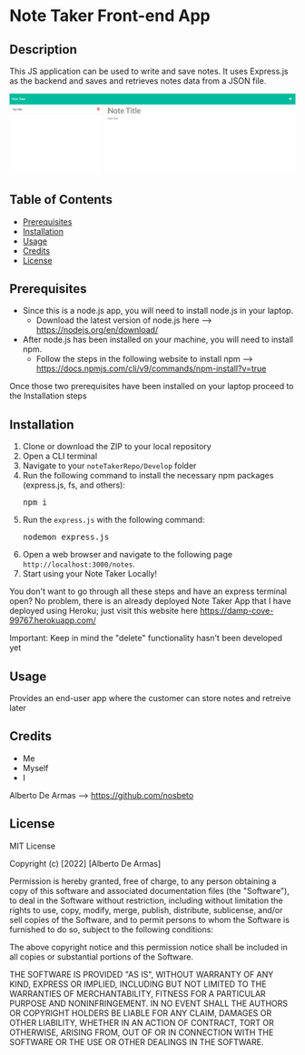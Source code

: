 # Note Taker Front-end App

## Description
This JS application can be used to write and save notes. It uses Express.js as the backend and saves and retrieves notes data from a JSON file.

![Screenshot](./assets/images/screenshot1.png)


## Table of Contents
- [Prerequisites](#prerequisites)
- [Installation](#installation)
- [Usage](#usage)
- [Credits](#credits)
- [License](#license)

## Prerequisites
* Since this is a node.js app, you will need to install node.js in your laptop.  
    * Download the latest version of node.js here --> https://nodejs.org/en/download/  
* After node.js has been installed on your machine, you will need to install npm.  
    * Follow the steps in the following website to install npm --> https://docs.npmjs.com/cli/v9/commands/npm-install?v=true  

Once those two prerequisites have been installed on your laptop proceed to the Installation steps

## Installation
1) Clone or download the ZIP to your local repository
2) Open a CLI terminal
3) Navigate to your <code>noteTakerRepo/Develop</code> folder 
4) Run the following command to install the necessary npm packages (express.js, fs, and others):
    <pre>npm i</pre>
4) Run the <code>express.js</code> with the following command:
    <pre>nodemon express.js</pre>
5) Open a web browser and navigate to the following page
<code>http://localhost:3000/notes</code>. 
6) Start using your Note Taker Locally!

You don't want to go through all these steps and have an express terminal open? No problem, there is an already deployed Note Taker App that I have deployed using Heroku; just visit this website here 
https://damp-cove-99767.herokuapp.com/

Important: Keep in mind the "delete" functionality hasn't been developed yet

## Usage 
Provides an end-user app where the customer can store notes and retreive later

## Credits
* Me
* Myself
* I

Alberto De Armas --> https://github.com/nosbeto

## License

MIT License

Copyright (c) [2022] [Alberto De Armas]

Permission is hereby granted, free of charge, to any person obtaining a copy
of this software and associated documentation files (the "Software"), to deal
in the Software without restriction, including without limitation the rights
to use, copy, modify, merge, publish, distribute, sublicense, and/or sell
copies of the Software, and to permit persons to whom the Software is
furnished to do so, subject to the following conditions:

The above copyright notice and this permission notice shall be included in all
copies or substantial portions of the Software.

THE SOFTWARE IS PROVIDED "AS IS", WITHOUT WARRANTY OF ANY KIND, EXPRESS OR
IMPLIED, INCLUDING BUT NOT LIMITED TO THE WARRANTIES OF MERCHANTABILITY,
FITNESS FOR A PARTICULAR PURPOSE AND NONINFRINGEMENT. IN NO EVENT SHALL THE
AUTHORS OR COPYRIGHT HOLDERS BE LIABLE FOR ANY CLAIM, DAMAGES OR OTHER
LIABILITY, WHETHER IN AN ACTION OF CONTRACT, TORT OR OTHERWISE, ARISING FROM,
OUT OF OR IN CONNECTION WITH THE SOFTWARE OR THE USE OR OTHER DEALINGS IN THE
SOFTWARE.